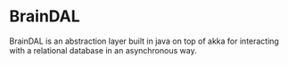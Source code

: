 BrainDAL
========

BrainDAL is an abstraction layer built in java on top of akka for interacting with a relational database in an asynchronous way.
